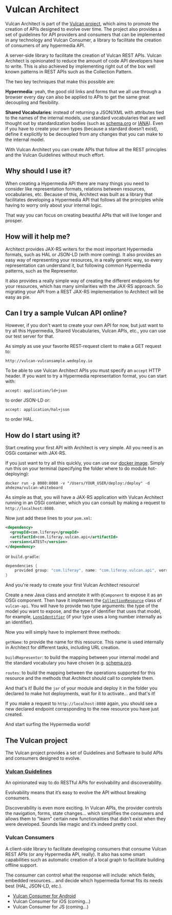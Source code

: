 # Vulcan Architect

Vulcan Architect is part of the [Vulcan project](#the-vulcan-project), which aims to promote the creation of APIs designed to evolve over time. The project also provides a set of guidelines for API providers and consumers that can be implemented in any technology and Vulcan Consumer, a library to facilitate the creation of consumers of any hypermedia API.

A server-side library to facilitate the creation of Vulcan REST APIs. Vulcan Architect is opinionated to reduce the amount of code API developers have to write. This is also achieved by implementing right out of the box well known patterns in REST APIs such as the Collection Pattern.

The two key techniques that make this possible are:

**Hypermedia**: yeah, the good old links and forms that we all use through a browser every day can also be applied to APIs to get the same great decoupling and flexibility.

**Shared Vocabularies**: instead of returning a JSON/XML with attributes tied to the names of the internal models, use standard vocabularies that are well thought out by standardization bodies (such as [schema.org](https://schema.org) or [IANA](https://www.iana.org/assignments/link-relations/link-relations.xhtml)). Even if you have to create your own types (because a standard doesn’t exist), define it explicitly to be decoupled from any changes that you can make to the internal model.

With Vulcan Architect you can create APIs that follow all the REST principles and the Vulcan Guidelines without much effort.

## Why should I use it?

When creating a Hypermedia API there are many things you need to consider like representation formats, relations between resources, vocabularies, etc. Because of this, Architect was built as a library that facilitates developing a Hypermedia API that follows all the principles while having to worry only about your internal logic.

That way you can focus on creating beautiful APIs that will live longer and prosper.

## How will it help me?

Architect provides JAX-RS writers for the most important Hypermedia formats, such as HAL or JSON-LD (with more coming). It also provides an easy way of representing your resources, in a really generic way, so every representation can understand it, but following common Hypermedia patterns, such as the Representor.

It also provides a really simple way of creating the different endpoints for your resources, which has many similarities with the JAX-RS approach. So migrating your API from a REST JAX-RS implementation to Architect will be easy as pie.

## Can I try a sample Vulcan API online?

However, if you don't want to create your own API for now, but just want to try all this Hypermedia, Shared Vocabularies, Vulcan APIs, etc., you can use our test server for that.

As simply as use your favorite REST-request client to make a GET request to:

`http://vulcan-vulcansample.wedeploy.io`

To be able to use Vulcan Architect APIs you must specify an `accept` HTTP header. If you want to try a Hypermedia representation format, you can start with:

`accept: application/ld+json`

to order JSON-LD or:

`accept: application/hal+json`

to order HAL.

## How do I start using it?

Start creating your first API with Architect is very simple. All you need is an OSGi container with JAX-RS.

If you just want to try all this quickly, you can use our [docker image](https://hub.docker.com/r/ahdezma/vulcan-whiteboard/). Simply run this on your terminal (specifying the folder where to do module hot-deploying):

```
docker run -p 8080:8080 -v "/Users/YOUR_USER/deploy:/deploy" -d ahdezma/vulcan-whiteboard
```

As simple as that, you will have a JAX-RS application with Vulcan Architect running in an OSGi container, which you can consult by making a request to `http://localhost:8080`.

Now just add these lines to your `pom.xml`:

```xml
<dependency>
  <groupId>com.liferay</groupId>
  <artifactId>com.liferay.vulcan.api</artifactId>
  <version>LATEST</version>
</dependency>
```

or `build.gradle`:

```groovy
dependencies {
	provided group: "com.liferay", name: "com.liferay.vulcan.api", version: "LATEST"
}
```

And you're ready to create your first Vulcan Architect resource!

Create a new Java class and annotate it with `@Component` to expose it as an OSGi component. Then have it implement the [`CollectionResource`](https://github.com/liferay/com-liferay-vulcan/blob/master/vulcan-api/src/main/java/com/liferay/vulcan/resource/CollectionResource.java) class of `vulcan-api`. You will have to provide two type arguments: the type of the model you want to expose, and the type of identifier that uses that model, for example, [`LongIdentifier`](https://github.com/liferay/com-liferay-vulcan/blob/master/vulcan-api/src/main/java/com/liferay/vulcan/resource/identifier/LongIdentifier.java) (if your type uses a long number internally as an identifier).

Now you will simply have to implement three methods:

`getName`: to provide the name for this resource. This name is used internally in Architect for different tasks, including URL creation.

`buildRepresentor`: to build the mapping between your internal model and the standard vocabulary you have chosen (e.g. [schema.org](https://schema.org).

`routes`: to build the mapping between the operations supported for this resource and the methods that Architect should call to complete them.

And that's it! Build the `jar` of your module and deploy it in the folder you declared to make hot deployments, wait for it to activate... and that's it!

If you make a request to `http://localhost:8080` again, you should see a new declared endpoint corresponding to the new resource you have just created.

And start surfing the Hypermedia world!

## The Vulcan project

The Vulcan project provides a set of Guidelines and Software to build APIs and consumers designed to evolve.

### [Vulcan Guidelines](https://vulcan.wedeploy.io/guidelines/)

An opinionated way to do RESTful APIs for evolvability and discoverability. 

Evolvability means that it’s easy to evolve the API without breaking consumers. 

Discoverability is even more exciting. In Vulcan APIs, the provider controls the navigation, forms, state changes... which simplifies the consumers and allows them to "learn" certain new functionalities that didn’t exist when they were developed. Sounds like magic and it’s indeed pretty cool.

### Vulcan Consumers

A client-side library to facilitate developing consumers that consume Vulcan REST APIs (or any Hypermedia API, really). It also has some smart capabilities such as automatic creation of a local graph to facilitate building offline support.

The consumer can control what the response will include: which fields, embedded resources... and decide which hypermedia format fits its needs best (HAL, JSON-LD, etc.).

- [Vulcan Consumer for Android](https://github.com/liferay-mobile/vulcan-consumer-android)
- Vulcan Consumer for iOS (coming...)
- Vulcan Consumer for JS (coming...)